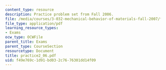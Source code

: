```yaml
---
content_type: resource
description: Practice problem set from Fall 2006.
file: /media/courses/3-032-mechanical-behavior-of-materials-fall-2007/f49e769c1d91bd032c7676301dd14f09_practice2_06.pdf
file_type: application/pdf
learning_resource_types:
- Exams
ocw_type: OCWFile
parent_title: Exams
parent_type: CourseSection
resourcetype: Document
title: practice2_06.pdf
uid: f49e769c-1d91-bd03-2c76-76301dd14f09
---
```


